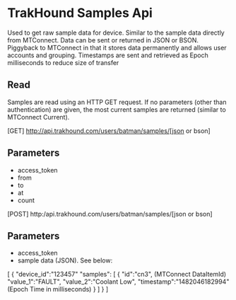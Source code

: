 ﻿# TrakHound Samples Api

Used to get raw sample data for device. Similar to the sample data directly from MTConnect.
Data can be sent or returned in JSON or BSON.
Piggyback to MTConnect in that it stores data permanently and allows user accounts and grouping.
Timestamps are sent and retrieved as Epoch milliseconds to reduce size of transfer

## Read
Samples are read using an HTTP GET request. If no parameters (other than authentication) are given, the
most current samples are returned (similar to MTConnect Current).

[GET] http://api.trakhound.com/users/batman/samples/[json or bson]

Parameters
--------------
- access_token
- from
- to
- at
- count


[POST] http:/api.trakhound.com/users/batman/samples/[json or bson]

Parameters
--------------
- access_token
- sample data (JSON). See below:

[
    {
     "device_id":"123457"
     "samples":
     [
         {
          "id":"cn3", (MTConnect DataItemId)
          "value_1":"FAULT",
          "value_2":"Coolant Low",
          "timestamp":"1482046182994" (Epoch Time in milliseconds)
         }
     ]
    }
]
